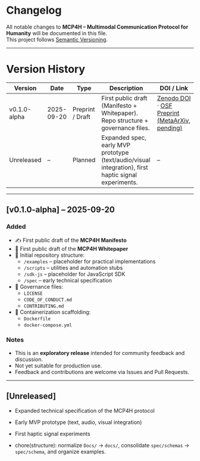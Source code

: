 # Changelog

All notable changes to **MCP4H – Multimodal Communication Protocol for Humanity** will be documented in this file.  
This project follows [Semantic Versioning](https://semver.org/).

---

# Version History

| Version   | Date       | Type        | Description                                   | DOI / Link                                                                 |
|-----------|------------|-------------|-----------------------------------------------|-----------------------------------------------------------------------------|
| v0.1.0-alpha | 2025-09-20 | Preprint / Draft | First public draft (Manifesto + Whitepaper). Repo structure + governance files. | [Zenodo DOI](https://doi.org/10.5281/zenodo.17164550) · [OSF Preprint (MetaArXiv, pending)](https://osf.io/preprints/metaarxiv) |
| Unreleased | –          | Planned     | Expanded spec, early MVP prototype (text/audio/visual integration), first haptic signal experiments. | –                                                                           |

---

## [v0.1.0-alpha] – 2025-09-20
### Added
- ✍️ First public draft of the **MCP4H Manifesto**  
- 📄 First public draft of the **MCP4H Whitepaper**  
- 📂 Initial repository structure:
  - `/examples` – placeholder for practical implementations
  - `/scripts` – utilities and automation stubs
  - `/sdk-js` – placeholder for JavaScript SDK
  - `/spec` – early technical specification
- 📜 Governance files:
  - `LICENSE`
  - `CODE_OF_CONDUCT.md`
  - `CONTRIBUTING.md`
- 🐳 Containerization scaffolding:
  - `Dockerfile`
  - `docker-compose.yml`

### Notes
- This is an **exploratory release** intended for community feedback and discussion.  
- Not yet suitable for production use.  
- Feedback and contributions are welcome via Issues and Pull Requests.

---

## [Unreleased]
- Expanded technical specification of the MCP4H protocol
- Early MVP prototype (text, audio, visual integration)
- First haptic signal experiments

- chore(structure): normalize `Docs/` → `docs/`, consolidate `spec/schemas` → `spec/schema`, and organize examples.
